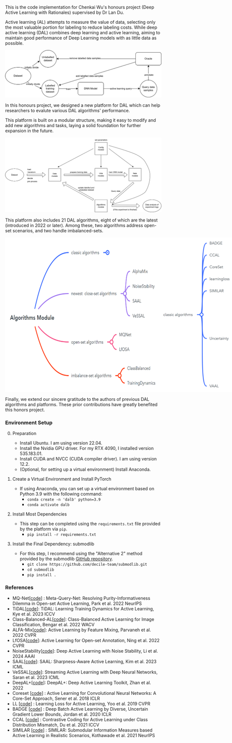 This is the code implementation for Chenkai Wu's honours project (Deep Active Learning with Rationales) supervised by Dr Lan Du.

Active learning (AL) attempts to measure the value of data, selecting only the most valuable portion for labeling to reduce labeling costs. While deep active learning (DAL) combines deep learning and active learning, aiming to maintain good performance of Deep Learning models with as little data as possible.

<p align="center">
<img src="dal.png" width="700"> 
</p>


In this honours project, we designed a new platform for DAL which can help researchers to evalute various DAL algorithms' performance. 

This platform is built on a modular structure, making it easy to modify and add new algorithms and tasks, laying a solid foundation for further expansion in the future.

<p align="center">
<img src="modules.png" width="700"> 
</p>

This platform also includes 21 DAL algorithms, eight of which are the latest (introduced in 2022 or later). Among these, two algorithms address open-set scenarios, and two handle imbalanced-sets.

<div style="display: flex; justify-content: space-between;">
    <img src="algorithms.png" width="650">
    <img src="classAlgorithm.png" width="650">
</div>

Finally, we extend our sincere gratitude to the authors of previous DAL algorithms and platforms. These prior contributions have greatly benefited this honors project.

### Environment Setup

0. Preparation
   - Install Ubuntu. I am using version 22.04.
   - Install the Nvidia GPU driver. For my RTX 4090, I installed version 535.183.01.
   - Install CUDA and NVCC (CUDA compiler driver). I am using version 12.2.
   - (Optional, for setting up a virtual environment) Install Anaconda.

1. Create a Virtual Environment and Install PyTorch
   - If using Anaconda, you can set up a virtual environment based on Python 3.9 with the following command:
     * `conda create -n 'dalb' python=3.9`
     * `conda activate dalb`

2. Install Most Dependencies
   - This step can be completed using the `requirements.txt` file provided by the platform via `pip`.
     * `pip install -r requirements.txt`

3. Install the Final Dependency: submodlib
   - For this step, I recommend using the "Alternative 2" method provided by the submodlib [GitHub repository](https://github.com/decile-team/submodlib).
     * `git clone https://github.com/decile-team/submodlib.git`
     * `cd submodlib`
     * `pip install .`

### References

* MQ-Net\[[code](https://github.com/kaist-dmlab/MQNet)\] : Meta-Query-Net: Resolving Purity-Informativeness Dilemma in Open-set Active Learning, Park et al. 2022 NeurIPS
* TiDAL\[[code](https://github.com/hyperconnect/TiDAL)\]: TiDAL: Learning Training Dynamics for Active Learning, Kye et al. 2023 ICCV
* Class-Balanced-AL\[[code](https://github.com/Javadzb/Class-Balanced-AL)\]: Class-Balanced Active Learning for Image Classification, Bengar et al. 2022 WACV
* ALFA-Mix\[[code](https://github.com/AminParvaneh/alpha_mix_active_learning)\]: Active Learning by Feature Mixing, Parvaneh et al. 2022 CVPR
* LfOSA\[[code](https://github.com/ningkp/LfOSA)\]: Active Learning for Open-set Annotation, Ning et al. 2022 CVPR
* NoiseStability\[[code](https://github.com/phanxuanphucnd/Deep-AL-with-Noise-Stability)\]: Deep Active Learning with Noise Stability, Li et al. 2024 AAAI
* SAAL\[[code](https://github.com/YoonyeongKim/SAAL)\]: SAAL: Sharpness-Aware Active Learning, Kim et al. 2023 ICML
* VeSSAL\[[code](https://github.com/asaran/VeSSAL)\]: Streaming Active Learning with Deep Neural Networks, Saran et al. 2023 ICML
* DeepAL+\[[code](https://github.com/SineZHAN/deepALplus)\]: DeepAL+: Deep Active Learning Toolkit, Zhan et al. 2022
* Coreset \[[code](https://github.com/svdesai/coreset-al)\] : Active Learning for Convolutional Neural Networks: A Core-Set Approach, Sener et al. 2018 ICLR
* LL \[[code](https://github.com/Mephisto405/Learning-Loss-for-Active-Learning)\] : Learning Loss for Active Learning, Yoo et al. 2019 CVPR
* BADGE \[[code](https://github.com/JordanAsh/badge)\] : Deep Batch Active Learning by Diverse, Uncertain Gradient Lower Bounds, Jordan et al. 2020 ICLR
* CCAL \[[code](https://github.com/RUC-DWBI-ML/CCAL)\] : Contrastive Coding for Active Learning under Class Distribution Mismatch, Du et al. 2021 ICCV
* SIMILAR \[[code](https://github.com/decile-team/distil)\] : SIMILAR: Submodular Information Measures based Active Learning in Realistic Scenarios, Kothawade et al. 2021 NeurIPS